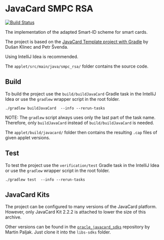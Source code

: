 # JavaCard SMPC RSA

[![Build Status](https://travis-ci.org/lzaoral/javacard-smpc-rsa.svg?branch=master)](https://travis-ci.org/lzaoral/javacard-smpc-rsa)

The implementation of the adapted Smart-ID scheme for smart cards.

The project is based on the [JavaCard Template project with Gradle](https://github.com/crocs-muni/javacard-gradle-template-edu)
by Dušan Klinec and Petr Švenda.

Using IntelliJ Idea is recommended.

The `applet/src/main/java/smpc_rsa/` folder contains the source code.

## Build

To build the project use the `build/buildJavaCard` Gradle task in the IntelliJ Idea
or use the `gradlew` wrapper script in the root folder.

```shell
./gradlew buildJavaCard  --info --rerun-tasks
```

NOTE: The `gradlew` script always uses only the last part of the task name. Therefore,
only `buildJavaCard` instead of `build/buildJavaCard` is needed.

The `applet/build/javacard/` folder then contains the resulting `.cap` files of
given applet versions.


## Test

To test the project use the `verification/test` Gradle task in the IntelliJ Idea
or use the `gradlew` wrapper script in the root folder.

```shell
./gradlew test  --info --rerun-tasks
```

## JavaCard Kits

The project can be configured to many versions of the JavaCard platform.
However, only JavaCard Kit 2.2.2 is attached to lower the size of this archive.

Other versions can be found in the [`oracle_javacard_sdks`](https://github.com/martinpaljak/oracle_javacard_sdks)
repository by Martin Paljak. Just clone it into the `libs-sdks` folder.
